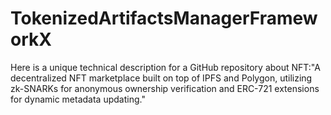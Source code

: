 # TokenizedArtifactsManagerFrameworkX
Here is a unique technical description for a GitHub repository about NFT:"A decentralized NFT marketplace built on top of IPFS and Polygon, utilizing zk-SNARKs for anonymous ownership verification and ERC-721 extensions for dynamic metadata updating."
